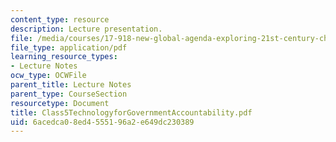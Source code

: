 ```yaml
---
content_type: resource
description: Lecture presentation.
file: /media/courses/17-918-new-global-agenda-exploring-21st-century-challenges-through-innovations-in-information-technologies-january-iap-2006/6acedca08ed4555196a2e649dc230389_Class5TechnologyforGovernmentAccountability.pdf
file_type: application/pdf
learning_resource_types:
- Lecture Notes
ocw_type: OCWFile
parent_title: Lecture Notes
parent_type: CourseSection
resourcetype: Document
title: Class5TechnologyforGovernmentAccountability.pdf
uid: 6acedca0-8ed4-5551-96a2-e649dc230389
---
```

